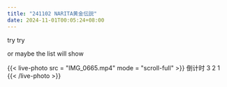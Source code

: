 ```yaml
---
title: "241102 NARITA黄金伝説"
date: 2024-11-01T00:05:24+08:00
---
```


try try

or maybe the list will show

<!--more-->
{{< live-photo src = "IMG_0665.mp4" mode = "scroll-full" >}}
倒计时
3
2
1
{{< /live-photo >}}
